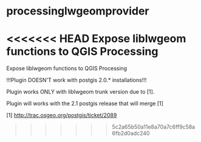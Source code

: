 processinglwgeomprovider
========================

<<<<<<< HEAD
Expose liblwgeom functions to QGIS Processing
=======
Expose liblwgeom functions to QGIS Processing

!!!Plugin DOESN'T work with postgis 2.0.* installations!!!

Plugin works ONLY with liblwgeom trunk version due to [1].

Plugin will works with the 2.1 postgis release that will merge [1]  

[1] http://trac.osgeo.org/postgis/ticket/2089
>>>>>>> 5c2a65b50a11e8a70a7c6ff9c58a6fb2d0adc240
